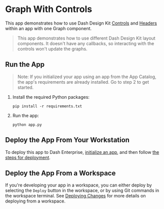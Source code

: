 # Graph With Controls

This app demonstrates how to use Dash Design Kit [Controls](https://databricks-dash.aws.plotly.host/docs/dash-design-kit/controls) and [Headers](https://databricks-dash.aws.plotly.host/docs/dash-design-kit/menus) within an app with one Graph component.

> This app demonstrates how to use different Dash Design Kit layout components. It doesn't have any callbacks, so interacting with the controls won't update the graphs.

## Run the App

> Note: If you initialized your app using an app from the App Catalog, the app's requirements are already installed. Go to step 2 to get started.

1. Install the required Python packages:
   ```
   pip install -r requirements.txt
   ```
2. Run the app:
   ```
   python app.py
   ```

## Deploy the App From Your Workstation

To deploy this app to Dash Enterprise, [initialize an app](https://databricks-dash.aws.plotly.host/docs/dash-enterprise/initialize), and then follow [the steps for deployment](https://databricks-dash.aws.plotly.host/docs/dash-enterprise/deployment).

## Deploy the App From a Workspace

If you're developing your app in a workspace, you can either deploy by selecting the `Deploy` button in the workspace, or by using Git commands in the workspace terminal. See [Deploying Changes](https://databricks-dash.aws.plotly.host/docs/workspaces/deploying-changes) for more details on deploying from a workspace.

